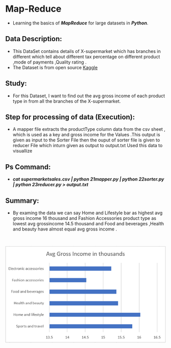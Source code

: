 # Map-Reduce
- Learning the basics of ***MapReduce*** for large datasets in ***Python***.

## Data Description:
- This DataSet contains details of X-supermarket which has branches in different which tell about different tax percentage on different product ,mode of payments ,Quality rating .
- The Dataset is from open source [Kaggle](https://www.kaggle.com)

## Study:
- For this Dataset, I want to find out the avg gross income of each product type in from all the branches of the X-supermarket.

## Step for processing of data (Execution):
- A mapper file extracts the productType column data from the csv sheet , which is used as a key  and gross income for the  Values .This output is given as input to the Sorter File then  the ouput of sorter file is given to reducer File which inturn given as output to output.txt Used this data to visuallize

## Ps Command:
- ***cat supermarketsales.csv | python 21mapper.py | python 22sorter.py | python 23reducer.py > output.txt***

## Summary:
- By examing the data we can say Home and Lifestyle bar as highest avg gross income 16 thousand and Fashion Accessories product type as lowest avg grossincome 14.5 thousand and Food and beverages ,Health and beauty have almost equal avg gross income .

<br>



![Chart](avggrossVSproducttype.PNG)

